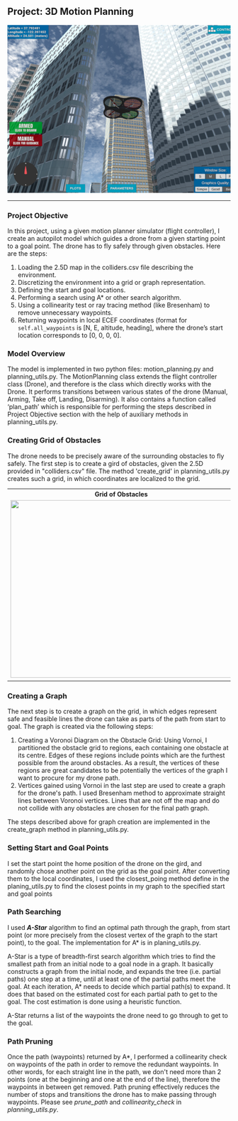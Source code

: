 ## Project: 3D Motion Planning
![Quad Image](./misc/enroute.png)

---

### Project Objective
In this project, using a given motion planner simulator (flight controller), I create an autopilot model which guides a drone from a given starting point to a goal point. The drone has to fly safely through given obstacles. Here are the steps:

1. Loading the 2.5D map in the colliders.csv file describing the environment.
2. Discretizing the environment into a grid or graph representation.
3. Defining the start and goal locations.
4. Performing a search using A* or other search algorithm.
5. Using a collinearity test or ray tracing method (like Bresenham) to remove unnecessary waypoints.
6. Returning waypoints in local ECEF coordinates (format for `self.all_waypoints` is [N, E, altitude, heading], where the drone’s start location corresponds to [0, 0, 0, 0].

### Model Overview
The model is implemented in two python files: motion_planning.py and planning_utils.py.  The MotionPlanning class extends the flight controller class (Drone), and therefore is the class which directly works with the Drone. It performs transitions between various states of the drone (Manual, Arming, Take off, Landing, Disarming). It also contains a function called ‘plan_path’ which is responsible for performing the steps described in Project Objective section with the help of auxiliary methods in planning_utils.py.

### Creating Grid of Obstacles
The drone needs to be precisely aware of the surrounding obstacles to fly safely.  The first step is to create a gird of obstacles, given the 2.5D provided in "colliders.csv" file.  The method 'create_grid' in planning_utils.py creates such a grid, in which coordinates are localized to the grid.

<table style="width:100%">
  <tr>
    <th>Grid of Obstacles</th>
  </tr>
  <tr>
    <td><img src="C:\Users\319977450\Pictures\fcnd\obstacles.png" width="500" height="400"/></td>
  </tr>
</table>

### Creating a Graph
The next step is to create a graph on the grid, in which edges represent safe and feasible lines the drone can take as parts of the path from start to goal. The graph is created via the following steps:

1. Creating a Voronoi Diagram on the Obstacle Grid: Using Vornoi, I partitioned the obstacle grid to regions, each containing one obstacle at its centre. Edges of these regions include points which are the furthest possible from the around obstacles.  As a result, the vertices of these regions are great candidates to be potentially the vertices of the graph I want to procure for my drone path.
2. Vertices gained using Vornoi in the last step are used to create a graph for the drone's path. I used Bresenham method to approximate straight lines between Voronoi vertices. Lines that are not off the map and do not collide with any obstacles are chosen for the final path graph.

The steps described above for graph creation are implemented in the create_graph method in planning_utils.py.

### Setting Start and Goal Points

I set the start point the home position of the drone on the gird, and randomly chose another point on the grid as the goal point. After converting them to the local coordinates, I used the closest_poing method define in the planing_utils.py to find the closest points in my graph to the specified start and goal points

### Path Searching

I used *__A-Star__* algorithm to find an optimal path through the graph, from start point (or more precisely from the closest vertex of the graph to the start point), to the goal. The implementation for A* is in planing_utils.py. 

A-Star is a type of breadth-first search algorithm which tries to find the smallest path from an initial node to a goal node in a graph. It basically constructs a graph from the initial node, and expands the tree (i.e. partial paths) one step at a time, until at least one of the partial paths meet the goal. At each iteration, A* needs to decide which partial path(s) to expand. It does that based on the estimated cost for each partial path to get to the goal. The cost estimation is done using a heuristic function.

A-Star returns a list of the waypoints the drone need to go through to get to the goal.

### Path Pruning 

Once the path (waypoints) returned by A*, I performed a collinearity check on waypoints of the path in order to remove the redundant waypoints.  In other words, for each straight line in the path, we don't need more than 2 points (one at the beginning and one at the end of the line), therefore the waypoints in between get removed. Path pruning effectively reduces the number of stops and transitions the drone has to make passing through waypoints. Please see *prune_path* and *collinearity_check* in *planning_utils.py*.



